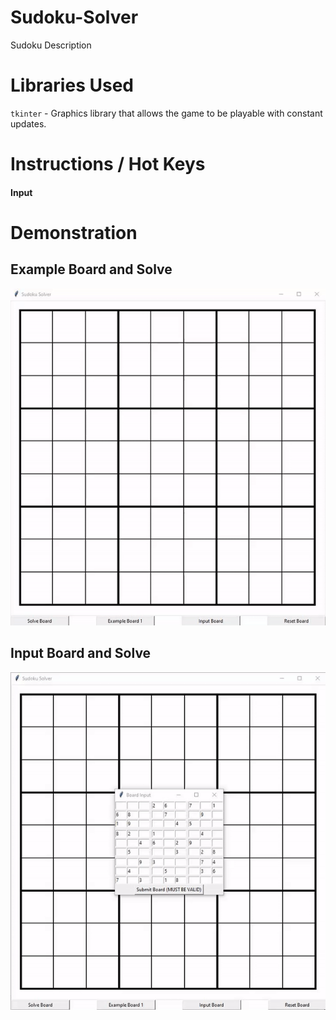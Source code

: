 # Sudoku-Solver
Sudoku Description

# Libraries Used
`tkinter` - Graphics library that allows the game to be playable with constant updates. <br />

# Instructions / Hot Keys
<h4> Input </h4>

# Demonstration #
## Example Board and Solve
<img src='Sudoku Solver Demo/solve.gif' title='Video Walkthrough' width='' alt='Video Walkthrough' />

## Input Board and Solve
<img src='Sudoku Solver Demo/input.gif' title='Video Walkthrough' width='' alt='Video Walkthrough' />
